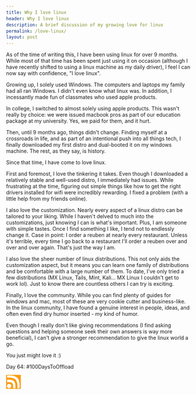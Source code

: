 ```yaml
---
title: Why I love linux
header: Why I love linux
description: A brief discussion of my growing love for linux
permalink: /love-linux/
layout: post
---
```


As of the time of writing this, I have been using linux for over 9 months. While most of that time has been spent just using it on occasion (although I have recently shifted to using a linux machine as my daily driver), I feel I can now say with confidence, "I love linux".

Growing up, I solely used Windows. The computers and laptops my family had all ran Windows. I didn't even know what linux was. In addition, I incessantly made fun of classmates who used apple products.

In college, I switched to almost solely using apple products. This wasn't really by choice: we were issued macbook pros as part of our education package at my university. Yes, we paid for them, and it hurt.

Then, until 9 months ago, things didn't change. Finding myself at a crossroads in life, and as part of an intentional push into all things tech, I finally downloaded my first distro and dual-booted it on my windows machine. The rest, as they say, is history.

Since that time, I have come to love linux.

First and foremost, I love the tinkering it takes. Even though I downloaded a relatively stable and well-used distro, I immediately had issues. While frustrating at the time, figuring out simple things like how to get the right drivers installed for wifi were incredibly rewarding. I fixed a problem (with a little help from my friends online).

I also love the customization. Nearly every aspect of a linux distro can be tailored to your liking. While I haven't delved to much into the customizations, just knowing I can is what's important. Plus, I am someone with simple tastes. Once I find something I like, I tend not to endlessly change it. Case in point: I order a reuben at nearly every restaurant. Unless it's terrible, every time I go back to a restaurant I'll order a reuben over and over and over again. That's just the way I am.

I also love the sheer number of linux distributions. This not only aids the customization aspect, but it means you can learn one family of distributions and be comfortable with a large number of them. To date, I've only tried a few distributions (MX Linux, Tails, Mint, Kali... MX Linux I couldn't get to work lol). Just to know there are countless others I can try is exciting.

Finally, I love the community. While you can find plenty of guides for windows and mac, most of these are very cookie cutter and business-like. In the linux community, I have found a genuine interest in people, ideas, and often even find dry humor inserted - my kind of humor.

Even though I really don't like giving recommendations (I find asking questions and helping someone seek their own answers is way more beneficial), I can't give a stronger recommendation to give the linux world a go.

You just might love it :)

Day 64: #100DaysToOffload

<a href="https://rmooreblog.netlify.app/feed.xml"><img src="/assets/images/rss_feed.jpg" style="opacity:1;" width="40"/></a>
